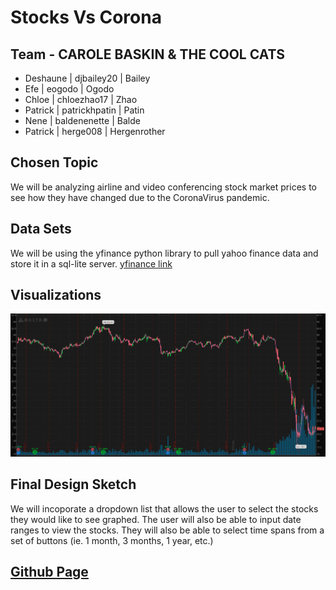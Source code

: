# Stocks Vs Corona

## Team - CAROLE BASKIN & THE COOL CATS

- Deshaune | djbailey20 | Bailey
- Efe | eogodo | Ogodo
- Chloe | chloezhao17 | Zhao
- Patrick | patrickhpatin | Patin
- Nene | baldenenette | Balde
- Patrick | herge008 | Hergenrother

## Chosen Topic

We will be analyzing airline and video conferencing stock market prices to see how they have changed due to the CoronaVirus pandemic.

## Data Sets

We will be using the yfinance python library to pull yahoo finance data and store it in a sql-lite server. [yfinance link](https://pypi.org/project/yfinance/)

## Visualizations

![Candlestick x Bar Chart](images/samplechart.png)

## Final Design Sketch

We will incoporate a dropdown list that allows the user to select the stocks they would like to see graphed. The user will also be able to input date ranges to view the stocks. They will also be able to select time spans from a set of buttons (ie. 1 month, 3 months, 1 year, etc.)

## [Github Page](https://github.com/djbailey20/stocks-vs-corona)

